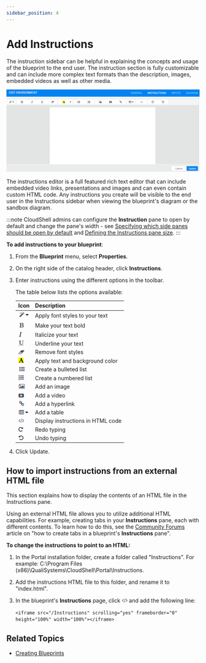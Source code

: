 ```yaml
---
sidebar_position: 4
---
```


# Add Instructions

The instruction sidebar can be helpful in explaining the concepts and usage of the blueprint to the end user. The instruction section is fully customizable and can include more complex text formats than the description, images, embedded videos as well as other media.

![](/Images/CloudShell-Portal/Lab-Management/Environments/InstructionsPane.png)

The instructions editor is a full featured rich text editor that can include embedded video links, presentations and images and can even contain custom HTML code. Any instructions you create will be visible to the end user in the Instructions sidebar when viewing the blueprint's diagram or the sandbox diagram.

 :::note
 CloudShell admins can configure the **Instruction** pane to open by default and change the pane's width - see [Specifying which side panes should be open by default](../../../../admin/setting-up-cloudshell/cloudshell-configuration-options/advanced-cloudshell-customizations.md#specifying-which-side-panes-should-be-open-by-default-blueprints) and [Defining the Instructions pane size](../../../../admin/setting-up-cloudshell/cloudshell-configuration-options/advanced-cloudshell-customizations.md#defining-the-instructions-pane-size).
 :::

**To add instructions to your blueprint**:

1. From the **Blueprint** menu, select **Properties**.
2. On the right side of the catalog header, click **Instructions**.
3. Enter instructions using the different options in the toolbar.
    
    The table below lists the options available:

    | Icon | Description |
    | --- | --- |
    | ![](/Images/CloudShell-Portal/Lab-Management/Environments/EnvInstr-Style.png) | Apply font styles to your text |
    | ![](/Images/CloudShell-Portal/Lab-Management/Environments/EnvInstr-Bold.png) | Make your text bold |
    | ![](/Images/CloudShell-Portal/Lab-Management/Environments/EnvInstr-Italic.png) | Italicize your text |
    | ![](/Images/CloudShell-Portal/Lab-Management/Environments/EnvInstrUnderline.png) | Underline your text |
    | ![](/Images/CloudShell-Portal/Lab-Management/Environments/EnvInstr-NoFont.png) | Remove font styles |
    | ![](/Images/CloudShell-Portal/Lab-Management/Environments/EnvInstr-BackgroundColor.png) | Apply text and background color |
    | ![](/Images/CloudShell-Portal/Lab-Management/Environments/EnvInstr-Bullets.png) | Create a bulleted list |
    | ![](/Images/CloudShell-Portal/Lab-Management/Environments/EnvInstr-Numbered.png) | Create a numbered list |
    | ![](/Images/CloudShell-Portal/Lab-Management/Environments/EnvInstr-Image.png) | Add an image |
    | ![](/Images/CloudShell-Portal/Lab-Management/Environments/EnvInstr-Video.png) | Add a video |
    | ![](/Images/CloudShell-Portal/Lab-Management/Environments/EnvInstr-Hyperlink.png) | Add a hyperlink |
    | ![](/Images/CloudShell-Portal/Lab-Management/Environments/EnvInstr-table.png) | Add a table |
    | ![](/Images/CloudShell-Portal/Lab-Management/Environments/EnvInstr-CodeView.png) | Display instructions in HTML code |
    | ![](/Images/CloudShell-Portal/Lab-Management/Environments/EnvInstr-Redo.png) | Redo typing |
    | ![](/Images/CloudShell-Portal/Lab-Management/Environments/EnvInstr-Undo.png) | Undo typing |
    
4. Click Update.

## How to import instructions from an external HTML file

This section explains how to display the contents of an HTML file in the Instructions pane.

Using an external HTML file allows you to utilize additional HTML capabilities. For example, creating tabs in your **Instructions** pane, each with different contents. To learn how to do this, see the [Community Forums](https://github.com/orgs/QualiSystems/discussions/categories/forums?discussions_q=sdk+category%3AForums) article on "how to create tabs in a blueprint's **Instructions** pane".

**To change the instructions to point to an HTML:**

1. In the Portal installation folder, create a folder called "Instructions". For example: C:\\Program Files (x86)\\QualiSystems\\CloudShell\\Portal\\Instructions.
2. Add the instructions HTML file to this folder, and rename it to "index.html".
3. In the blueprint's **Instructions** page, click ![](/Images/CloudShell-Portal/Lab-Management/Environments/EnvInstr-CodeView.png) and add the following line:
    
    `<iframe src="/Instructions" scrolling="yes" frameborder="0" height="100%" width="100%"></iframe>`
    

## Related Topics

- [Creating Blueprints](../index.md)